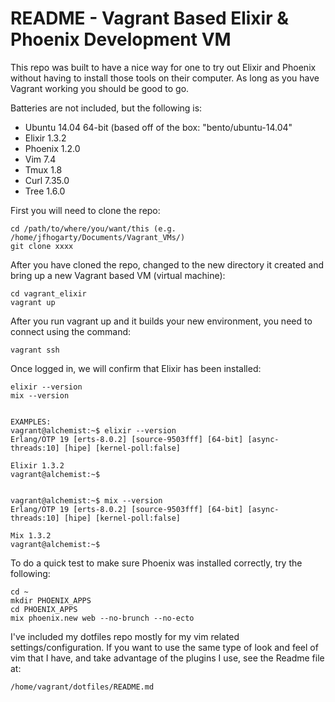 # README - Vagrant Based Elixir & Phoenix Development VM

This repo was built to have a nice way for one to try out Elixir and Phoenix
without having to install those tools on their computer.  As long as you have
Vagrant working you should be good to go.

Batteries are not included, but the following is:

* Ubuntu 14.04 64-bit (based off of the box: "bento/ubuntu-14.04"
* Elixir  1.3.2
* Phoenix 1.2.0 
* Vim     7.4
* Tmux    1.8
* Curl    7.35.0
* Tree    1.6.0

First you will need to clone the repo:

```
cd /path/to/where/you/want/this (e.g. /home/jfhogarty/Documents/Vagrant_VMs/)
git clone xxxx
``` 

After you have cloned the repo, changed to the new directory it created and bring
up a new Vagrant based VM (virtual machine):

```
cd vagrant_elixir
vagrant up
```

After you run vagrant up and it builds your new environment, you need to connect
using the command:

```
vagrant ssh
```

Once logged in, we will confirm that Elixir has been installed:

```
elixir --version
mix --version


EXAMPLES:
vagrant@alchemist:~$ elixir --version
Erlang/OTP 19 [erts-8.0.2] [source-9503fff] [64-bit] [async-threads:10] [hipe] [kernel-poll:false]

Elixir 1.3.2
vagrant@alchemist:~$


vagrant@alchemist:~$ mix --version
Erlang/OTP 19 [erts-8.0.2] [source-9503fff] [64-bit] [async-threads:10] [hipe] [kernel-poll:false]

Mix 1.3.2
vagrant@alchemist:~$
```

To do a quick test to make sure Phoenix was installed correctly, try the following:

```
cd ~
mkdir PHOENIX_APPS
cd PHOENIX_APPS
mix phoenix.new web --no-brunch --no-ecto
```


I've included my dotfiles repo mostly for my vim related settings/configuration.
If you want to use the same type of look and feel of vim that I have, and take
advantage of the plugins I use, see the Readme file at:

```
/home/vagrant/dotfiles/README.md 
```

